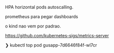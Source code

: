 HPA
horizontal pods autoscalling. 

prometheus para pegar dashboards 

o kind nao vem por padrao.

https://github.com/kubernetes-sigs/metrics-server


❯ kubectl top pod gusapp-7d6646f84f-wl7cr 

